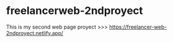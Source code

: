 # freelancerweb-2ndproyect
This is my second web page proyect >>> https://freelancer-web-2ndproyect.netlify.app/
